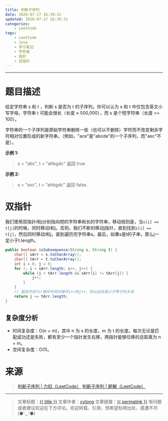 ```yaml
---
title: 判断子序列
date: 2020-07-27 16:39:31
updated: 2020-07-27 16:39:31
categories:
    - LeetCode
tags:
    - LeetCode
    - Java
    - 学习笔记
    - 字符串
    - 指针
    - 双指针
---
```

---

# 题目描述

给定字符串 s 和 t ，判断 s 是否为 t 的子序列。你可以认为 s 和 t 中仅包含英文小写字母。字符串 t 可能会很长（长度 ≈ 500,000），而 s 是个短字符串（长度 <= 100）。

字符串的一个子序列是原始字符串删除一些（也可以不删除）字符而不改变剩余字符相对位置形成的新字符串。（例如，"ace"是"abcde"的一个子序列，而"aec"不是）。

**示例 1:**
> s = "abc", t = "ahbgdc"
> 返回 true.

**示例 2:**
> s = "axc", t = "ahbgdc"
> 返回 false.

<!-- more -->

# 双指针

我们使用双指针i和j分别指向短的字符串和长的字符串，移动规则是，当`s[i] == t[j]`的时候，同时移动i和j，否则，我们不断的移动j指针，直到找到`s[i] == t[j]`，然后同时移动i和j，直到遍历完字符串s。最后，如果s是t的子串，那么j一定小于t.length。

```java
public boolean isSubsequence(String s, String t) {
    char[] sArr = s.toCharArray();
    char[] tArr = t.toCharArray();
    int i = 0, j = 0;
    for (; i < sArr.length; i++, j++) {
        while (j < tArr.length && sArr[i] != tArr[j]) {
            j++;
        }
    }
    // 题目中在for循环中同时操作i++和j++，所以此处是小于等于的关系
    return j <= tArr.length;
}
```

## 复杂度分析

* 时间复杂度：O(n + m)，其中 n 为 s 的长度，m 为 t 的长度。每次无论是匹配成功还是失败，都有至少一个指针发生右移，两指针能够位移的总距离为 n + m。
* 空间复杂度：O(1)。

# 来源

> [判断子序列 | 力扣（LeetCode）][1]
> [判断子序列 | 题解（LeetCode）][2]

---

> 文章标题：<a href='{{ permalink }}' title='{{ title }}' >{{ title }}</a>
> 文章作者：[cylong](http://www.cylong.com/about/ "cylong")
> 文章链接：<a href='{{ permalink }}' title='{{ title }}' >{{ permalink }}</a>
> 有问题或者建议欢迎在下方评论。欢迎转载、引用，但希望标明出处，感激不尽(●'◡'●)

[1]: https://leetcode-cn.com/problems/is-subsequence/ "判断子序列 | 力扣（LeetCode）"
[2]: https://leetcode-cn.com/problems/is-subsequence/solution/pan-duan-zi-xu-lie-by-leetcode-solution/ "判断子序列 | 题解（LeetCode）"

